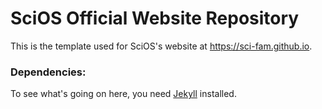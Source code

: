 # SciOS Official Website Repository

This is the template used for SciOS's website at https://sci-fam.github.io.

### Dependencies:

To see what's going on here, you need [Jekyll](https://jekyllrb.com/) installed.
